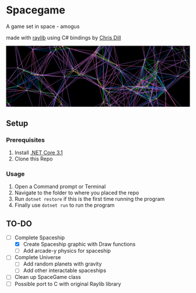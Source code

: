 
# Spacegame
A game set in space - amogus

made with [raylib](https://github.com/raysan5/raylib)
using C# bindings by [Chris Dill](https://github.com/ChrisDill/Raylib-cs)

![banner](/Resources/Images/banner.png)

## Setup
### Prerequisites
1. Install [.NET Core 3.1](https://dotnet.microsoft.com/download)
2. Clone this Repo

### Usage
1. Open a Command prompt or Terminal
2. Navigate to the folder to where you placed the repo
3. Run ```dotnet restore``` if this is the first time running the program
4. Finally use ```dotnet run``` to run the program

## TO-DO
- [ ] Complete Spaceship
    - [x] Create Spaceship graphic with Draw functions
    - [ ] Add arcade-y physics for spaceship
- [ ] Complete Universe
    - [ ] Add random planets with gravity
    - [ ] Add other interactable spaceships
- [ ] Clean up SpaceGame class
- [ ] Possible port to C with original Raylib library 
